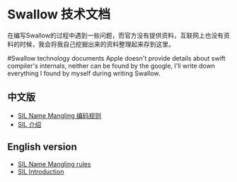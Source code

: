 # Swallow 技术文档
在编写Swallow的过程中遇到一些问题，而官方没有提供资料，互联网上也没有资料的时候，我会将我自己挖掘出来的资料整理起来存到这里。

#Swallow technology documents
Apple doesn't provide details about swift compiler's internals, neither can be found by the google, I'll write down everything I found by myself during writing Swallow.


## 中文版
* [SIL Name Mangling 编码规则](zh-cn/sil-1-mangling)
* [SIL 介绍](zh-cn/sil-2-introduction)


## English version
* [SIL Name Mangling rules](en/sil-1-mangling)
* [SIL Introduction](en/sil-2-introduction)
